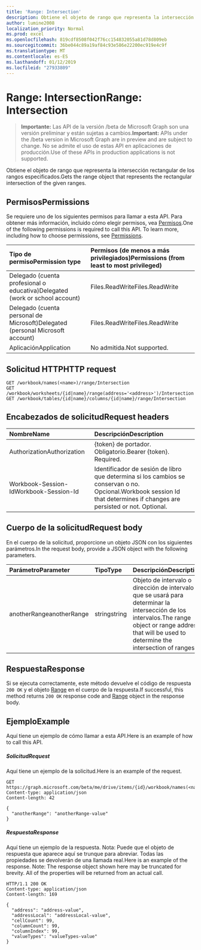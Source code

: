 ```yaml
---
title: 'Range: Intersection'
description: Obtiene el objeto de rango que representa la intersección rectangular de los rangos especificados.
author: lumine2008
localization_priority: Normal
ms.prod: excel
ms.openlocfilehash: 819cdf8508f042f76cc154832055a81d78d809eb
ms.sourcegitcommit: 36be044c89a19af84c93e586e22200ec919e4c9f
ms.translationtype: MT
ms.contentlocale: es-ES
ms.lasthandoff: 01/12/2019
ms.locfileid: "27933809"
---
```

# <a name="range-intersection"></a><span data-ttu-id="86c36-103">Range: Intersection</span><span class="sxs-lookup"><span data-stu-id="86c36-103">Range: Intersection</span></span>

> <span data-ttu-id="86c36-104">**Importante:** Las API de la versión /beta de Microsoft Graph son una versión preliminar y están sujetas a cambios.</span><span class="sxs-lookup"><span data-stu-id="86c36-104">**Important:** APIs under the /beta version in Microsoft Graph are in preview and are subject to change.</span></span> <span data-ttu-id="86c36-105">No se admite el uso de estas API en aplicaciones de producción.</span><span class="sxs-lookup"><span data-stu-id="86c36-105">Use of these APIs in production applications is not supported.</span></span>

<span data-ttu-id="86c36-106">Obtiene el objeto de rango que representa la intersección rectangular de los rangos especificados.</span><span class="sxs-lookup"><span data-stu-id="86c36-106">Gets the range object that represents the rectangular intersection of the given ranges.</span></span>
## <a name="permissions"></a><span data-ttu-id="86c36-107">Permisos</span><span class="sxs-lookup"><span data-stu-id="86c36-107">Permissions</span></span>
<span data-ttu-id="86c36-p102">Se requiere uno de los siguientes permisos para llamar a esta API. Para obtener más información, incluido cómo elegir permisos, vea [Permisos](/graph/permissions-reference).</span><span class="sxs-lookup"><span data-stu-id="86c36-p102">One of the following permissions is required to call this API. To learn more, including how to choose permissions, see [Permissions](/graph/permissions-reference).</span></span>

|<span data-ttu-id="86c36-110">Tipo de permiso</span><span class="sxs-lookup"><span data-stu-id="86c36-110">Permission type</span></span>      | <span data-ttu-id="86c36-111">Permisos (de menos a más privilegiados)</span><span class="sxs-lookup"><span data-stu-id="86c36-111">Permissions (from least to most privileged)</span></span>              |
|:--------------------|:---------------------------------------------------------|
|<span data-ttu-id="86c36-112">Delegado (cuenta profesional o educativa)</span><span class="sxs-lookup"><span data-stu-id="86c36-112">Delegated (work or school account)</span></span> | <span data-ttu-id="86c36-113">Files.ReadWrite</span><span class="sxs-lookup"><span data-stu-id="86c36-113">Files.ReadWrite</span></span>    |
|<span data-ttu-id="86c36-114">Delegado (cuenta personal de Microsoft)</span><span class="sxs-lookup"><span data-stu-id="86c36-114">Delegated (personal Microsoft account)</span></span> | <span data-ttu-id="86c36-115">Files.ReadWrite</span><span class="sxs-lookup"><span data-stu-id="86c36-115">Files.ReadWrite</span></span>    |
|<span data-ttu-id="86c36-116">Aplicación</span><span class="sxs-lookup"><span data-stu-id="86c36-116">Application</span></span> | <span data-ttu-id="86c36-117">No admitida.</span><span class="sxs-lookup"><span data-stu-id="86c36-117">Not supported.</span></span> |

## <a name="http-request"></a><span data-ttu-id="86c36-118">Solicitud HTTP</span><span class="sxs-lookup"><span data-stu-id="86c36-118">HTTP request</span></span>
<!-- { "blockType": "ignored" } -->
```http
GET /workbook/names(<name>)/range/Intersection
GET /workbook/worksheets/{id|name}/range(address='<address>')/Intersection
GET /workbook/tables/{id|name}/columns/{id|name}/range/Intersection

```
## <a name="request-headers"></a><span data-ttu-id="86c36-119">Encabezados de solicitud</span><span class="sxs-lookup"><span data-stu-id="86c36-119">Request headers</span></span>
| <span data-ttu-id="86c36-120">Nombre</span><span class="sxs-lookup"><span data-stu-id="86c36-120">Name</span></span>       | <span data-ttu-id="86c36-121">Descripción</span><span class="sxs-lookup"><span data-stu-id="86c36-121">Description</span></span>|
|:---------------|:----------|
| <span data-ttu-id="86c36-122">Authorization</span><span class="sxs-lookup"><span data-stu-id="86c36-122">Authorization</span></span>  | <span data-ttu-id="86c36-p103">{token} de portador. Obligatorio.</span><span class="sxs-lookup"><span data-stu-id="86c36-p103">Bearer {token}. Required.</span></span> |
| <span data-ttu-id="86c36-125">Workbook-Session-Id</span><span class="sxs-lookup"><span data-stu-id="86c36-125">Workbook-Session-Id</span></span>  | <span data-ttu-id="86c36-p104">Identificador de sesión de libro que determina si los cambios se conservan o no. Opcional.</span><span class="sxs-lookup"><span data-stu-id="86c36-p104">Workbook session Id that determines if changes are persisted or not. Optional.</span></span>|

## <a name="request-body"></a><span data-ttu-id="86c36-128">Cuerpo de la solicitud</span><span class="sxs-lookup"><span data-stu-id="86c36-128">Request body</span></span>
<span data-ttu-id="86c36-129">En el cuerpo de la solicitud, proporcione un objeto JSON con los siguientes parámetros.</span><span class="sxs-lookup"><span data-stu-id="86c36-129">In the request body, provide a JSON object with the following parameters.</span></span>

| <span data-ttu-id="86c36-130">Parámetro</span><span class="sxs-lookup"><span data-stu-id="86c36-130">Parameter</span></span>    | <span data-ttu-id="86c36-131">Tipo</span><span class="sxs-lookup"><span data-stu-id="86c36-131">Type</span></span>   |<span data-ttu-id="86c36-132">Descripción</span><span class="sxs-lookup"><span data-stu-id="86c36-132">Description</span></span>|
|:---------------|:--------|:----------|
|<span data-ttu-id="86c36-133">anotherRange</span><span class="sxs-lookup"><span data-stu-id="86c36-133">anotherRange</span></span>|<span data-ttu-id="86c36-134">string</span><span class="sxs-lookup"><span data-stu-id="86c36-134">string</span></span>|<span data-ttu-id="86c36-135">Objeto de intervalo o dirección de intervalo que se usará para determinar la intersección de los intervalos.</span><span class="sxs-lookup"><span data-stu-id="86c36-135">The range object or range address that will be used to determine the intersection of ranges.</span></span>|

## <a name="response"></a><span data-ttu-id="86c36-136">Respuesta</span><span class="sxs-lookup"><span data-stu-id="86c36-136">Response</span></span>

<span data-ttu-id="86c36-137">Si se ejecuta correctamente, este método devuelve el código de respuesta `200 OK` y el objeto [Range](../resources/range.md) en el cuerpo de la respuesta.</span><span class="sxs-lookup"><span data-stu-id="86c36-137">If successful, this method returns `200 OK` response code and [Range](../resources/range.md) object in the response body.</span></span>

## <a name="example"></a><span data-ttu-id="86c36-138">Ejemplo</span><span class="sxs-lookup"><span data-stu-id="86c36-138">Example</span></span>
<span data-ttu-id="86c36-139">Aquí tiene un ejemplo de cómo llamar a esta API.</span><span class="sxs-lookup"><span data-stu-id="86c36-139">Here is an example of how to call this API.</span></span>
##### <a name="request"></a><span data-ttu-id="86c36-140">Solicitud</span><span class="sxs-lookup"><span data-stu-id="86c36-140">Request</span></span>
<span data-ttu-id="86c36-141">Aquí tiene un ejemplo de la solicitud.</span><span class="sxs-lookup"><span data-stu-id="86c36-141">Here is an example of the request.</span></span>
<!-- {
  "blockType": "request",
  "name": "range_intersection"
}-->
```http
GET https://graph.microsoft.com/beta/me/drive/items/{id}/workbook/names(<name>)/range/Intersection
Content-type: application/json
Content-length: 42

{
  "anotherRange": "anotherRange-value"
}
```

##### <a name="response"></a><span data-ttu-id="86c36-142">Respuesta</span><span class="sxs-lookup"><span data-stu-id="86c36-142">Response</span></span>
<span data-ttu-id="86c36-p105">Aquí tiene un ejemplo de la respuesta. Nota: Puede que el objeto de respuesta que aparece aquí se trunque para abreviar. Todas las propiedades se devolverán de una llamada real.</span><span class="sxs-lookup"><span data-stu-id="86c36-p105">Here is an example of the response. Note: The response object shown here may be truncated for brevity. All of the properties will be returned from an actual call.</span></span>
<!-- {
  "blockType": "response",
  "truncated": true,
  "@odata.type": "microsoft.graph.range"
} -->
```http
HTTP/1.1 200 OK
Content-type: application/json
Content-length: 169

{
  "address": "address-value",
  "addressLocal": "addressLocal-value",
  "cellCount": 99,
  "columnCount": 99,
  "columnIndex": 99,
  "valueTypes": "valueTypes-value"
}
```

<!-- uuid: 8fcb5dbc-d5aa-4681-8e31-b001d5168d79
2015-10-25 14:57:30 UTC -->
<!-- {
  "type": "#page.annotation",
  "description": "Range: Intersection",
  "keywords": "",
  "section": "documentation",
  "tocPath": ""
}-->
